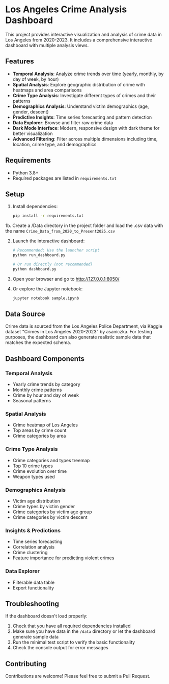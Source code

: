 # Los Angeles Crime Analysis Dashboard

This project provides interactive visualization and analysis of crime data in Los Angeles from 2020-2023. It includes a comprehensive interactive dashboard with multiple analysis views.

## Features

- **Temporal Analysis**: Analyze crime trends over time (yearly, monthly, by day of week, by hour)
- **Spatial Analysis**: Explore geographic distribution of crime with heatmaps and area comparisons
- **Crime Type Analysis**: Investigate different types of crimes and their patterns
- **Demographics Analysis**: Understand victim demographics (age, gender, descent)
- **Predictive Insights**: Time series forecasting and pattern detection
- **Data Explorer**: Browse and filter raw crime data
- **Dark Mode Interface**: Modern, responsive design with dark theme for better visualization
- **Advanced Filtering**: Filter across multiple dimensions including time, location, crime type, and demographics

## Requirements

- Python 3.8+
- Required packages are listed in `requirements.txt`

## Setup

1. Install dependencies:
   ```bash
   pip install -r requirements.txt
   ```
1b. Create a /Data directory in the project folder and load the .csv data with the name `Crime_Data_from_2020_to_Present2025.csv`

2. Launch the interactive dashboard:
   ```bash
   # Recommended: Use the launcher script
   python run_dashboard.py
   
   # Or run directly (not recommended)
   python dashboard.py
   ```

3. Open your browser and go to http://127.0.0.1:8050/

4. Or explore the Jupyter notebook:
   ```bash
   jupyter notebook sample.ipynb
   ```

## Data Source

Crime data is sourced from the Los Angeles Police Department, via Kaggle dataset "Crimes in Los Angeles 2020-2023" by asaniczka. For testing purposes, the dashboard can also generate realistic sample data that matches the expected schema.

## Dashboard Components

### Temporal Analysis
- Yearly crime trends by category
- Monthly crime patterns
- Crime by hour and day of week
- Seasonal patterns

### Spatial Analysis
- Crime heatmap of Los Angeles
- Top areas by crime count
- Crime categories by area

### Crime Type Analysis
- Crime categories and types treemap
- Top 10 crime types
- Crime evolution over time
- Weapon types used

### Demographics Analysis
- Victim age distribution
- Crime types by victim gender
- Crime categories by victim age group
- Crime categories by victim descent

### Insights & Predictions
- Time series forecasting
- Correlation analysis
- Crime clustering
- Feature importance for predicting violent crimes

### Data Explorer
- Filterable data table
- Export functionality


## Troubleshooting

If the dashboard doesn't load properly:

1. Check that you have all required dependencies installed
2. Make sure you have data in the `/data` directory or let the dashboard generate sample data
3. Run the minimal test script to verify the basic functionality
4. Check the console output for error messages

## Contributing

Contributions are welcome! Please feel free to submit a Pull Request.
